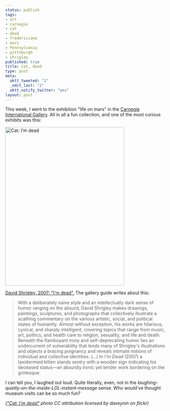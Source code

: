 ```yaml
--- 
status: publish
tags: 
- art
- carnegie
- cat
- dead
- fredericiana
- mars
- Pennsylvania
- pittsburgh
- shrigley
published: true
title: Cat, dead
type: post
meta: 
  aktt_tweeted: "1"
  _edit_last: "2"
  aktt_notify_twitter: "yes"
layout: post
---
```

This week, I went to the exhibition "life on mars" in the <a href="http://www.carnegiemuseums.org/">Carnegie International Gallery</a>. All in all a fun collection, and one of the most curious exhibits was this:

<img src="http://fredericiana.com/wp-content/uploads/2009/01/cat-im-dead.jpg" alt="Cat: I&#039;m dead" title="Cat: I&#039;m dead" width="375" height="500" class="aligncenter size-full wp-image-1910" />

<a href="http://blog.cmoa.org/CI08/2008/05/im-dead.php">David Shrigley, 2007: "I'm dead".</a> The gallery guide writes about this:

<blockquote>With a deliberately naïve style and an intellectually dark sense of humor verging on the absurd, David Shrigley makes drawings, paintings, sculptures, and photographs that collectively illustrate a scathing commentary on the various artistic, social, and political states of humanity. Almost without exception, his works are hilarious, cynical, and sharply intelligent, covering topics that range from music, art, politics, and health care to religion, sexuality, and life and death. Beneath the flamboyant irony and self-deprecating humor lies an undercurrent of vulnerability that lends many of Shrigley's illustrations and objects a bracing poignancy and reveals intimate notions of individual and collective identities. (...) In <em>I'm Dead</em> (2007) a taxidermied kitten stands sentry with a wooden sign indicating his deceased status—an absurdly ironic yet tender work bordering on the grotesque.</blockquote>

I can tell you, I laughed out loud. Quite literally, even, not in the <em>laughing-quietly-on-the-inside-LOL-instant-message</em> sense. Who would've thought museum visits can be so much fun?

<em>(<a href="http://www.flickr.com/photos/daveynin/2705605232/">"Cat: I'm dead"</a> photo CC attribution licensed by daveynin on flickr)</em>
